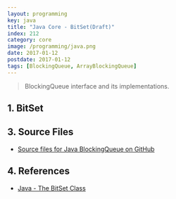 ```yaml
---
layout: programming
key: java
title: "Java Core - BitSet(Draft)"
index: 212
category: core
image: /programming/java.png
date: 2017-01-12
postdate: 2017-01-12
tags: [BlockingQueue, ArrayBlockingQueue]
---
```


> BlockingQueue interface and its implementations.

## 1. BitSet



## 3. Source Files
* [Source files for Java BlockingQueue on GitHub](https://github.com/jojozhuang/java-programming/tree/master/java-blockingqueue)

## 4. References
* [Java - The BitSet Class](https://www.tutorialspoint.com/java/java_bitset_class.htm)
